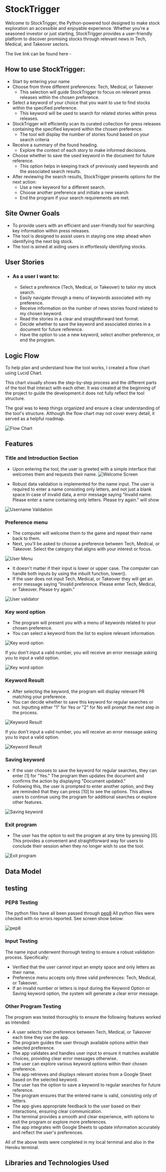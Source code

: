 # StockTrigger

Welcome to StockTrigger, the Python-powered tool designed to make stock exploration an accessible and enjoyable experience. Whether you're a seasoned investor or just starting, StockTrigger provides a user-friendly platform to discover promising stocks through relevant news in Tech, Medical, and Takeover sectors.

The live link can be found here - []()

## How to use StockTrigger:

- Start by entering your name
- Choose from three different preferences: Tech, Medical, or Takeover
    - This selection will guide StockTrigger to focus on relevant press releases within the chosen preference.
- Select a keyword of your choice that you want to use to find stocks within the specified preference.
    - This keyword will be used to search for related stories within press releases.
- StockTrigger will efficiently scan its curated collection for press releases containing the specified keyword within the chosen preference.
    - The tool will display the number of stories found based on your search criteria
- Receive a summary of the found heading.
    - Explore the context of each story to make informed decisions.
- Choose whether to save the used keyword in the document for future reference.
    - This option helps in keeping track of previously used keywords and the associated search results.
- After reviewing the search results, StockTrigger presents options for the next action:
    - Use a new keyword for a different search.
    - Choose another preference and initiate a new search 
    - End the program if your search requirements are met. 

## Site Owner Goals

- To provide users with an efficient and user-friendly tool for searching key information within press releases.
- The tool is designed to assist users in staying one step ahead when identifying the next big stock.
- The tool is aimed at aiding users in effortlessly identifying stocks.

## User Stories

- ### As a user I want to:
    - Select a preference (Tech, Medical, or Takeover) to tailor my stock search.
    - Easily navigate through a menu of keywords associated with my preference.
    - Receive information on the number of news stories found related to my chosen keyword.
    - Read the stories in a clear and straightforward text format.
    - Decide whether to save the keyword and associated stories in a document for future reference.
    - Have the option to use a new keyword, select another preference, or end the program.

## Logic Flow 

To help plan and understand how the tool works, I created a flow chart using Lucid Chart. 

This chart visually shows the step-by-step process and the different parts of the tool that interact with each other. It was created at the beginning of the project to guide the development.it does not fully reflect the tool structure.

The goal was to keep things organized and ensure a clear understanding of the tool's structure. Although the flow chart may not cover every detail, it served as a helpful roadmap.

![Flow Chart](i)

## Features

### Title and Introduction Section
- Upon entering the tool, the user is greeted with a simple interface that welcomes them and requests their name.
![Welcome Screen](i)

- Robust data validation is implemented for the name input. The user is required to enter a name consisting only letters, and not just a blank space.In case of invalid data, a error message saying "Invalid name. Please enter a name containing only letters. Please try again." will show

![Username Validation](i)

### Preference menu
- The computer will welcome them to the game and repeat their name back to them. 
- Next, you'll be asked to choose a preference between Tech, Medical, or Takeover. Select the category that aligns with your interest or focus.

![User Menu](i)

- It doesn't matter if their input is lower or upper case. The computer can handle both inputs by using the inbuilt function, lower().
- If the user does not input Tech, Medical, or Takeover they will get an error message saying "Invalid preference. Please enter Tech, Medical, or Takeover. Please try again." 

![User validator](i)

### Key word option
- The program will present you with a menu of keywords related to your chosen preference.
- You can select a keyword from the list to explore relevant information.

![Key word option](i)

If you don't input a valid number, you will receive an error message asking you to input a valid option. 

![Key word option](i)

### Keyword Result
- After selecting the keyword, the program will display relevant PR matching your preference.
- You can decide whether to save this keyword for regular searches or not. Inputting either "1" for Yes or "2" for No will prompt the next step in the process.

![Keyword Result](i)

If you don't input a valid number, you will receive an error message asking you to input a valid option. 

![Keyword Result](i)

### Saving keyword
- If the user chooses to save the keyword for regular searches, they can enter [1] for "Yes." The program then updates the document and confirms the action by displaying "Document updated."
- Following this, the user is prompted to enter another option, and they are reminded that they can press [10] to see the options. This allows users to continue using the program for additional searches or explore other features.

![Saving keyword](i)

### Exit program 
- The user has the option to exit the program at any time by pressing [0]. This provides a convenient and straightforward way for users to conclude their session when they no longer wish to use the tool.

![Exit program](i)


## Data Model




## testing 

### PEP8 Testing
The python files have all been passed through [pep8](https://pep8ci.herokuapp.com/#) All python files were checked with no errors reported. See screen show below: 

![pep8]()

### Input Testing

The name input underwent thorough testing to ensure a robust validation process. Specifically:

- Verified that the user cannot input an empty space and only letters as their name.
- Preference menu accepts only three valid preferences: Tech, Medical, or Takeover.
- If an invalid number or letters is input during the Keyword Option or Saving keyword option, the system will generate a clear error message.


### Other Program Testing
The program was tested thoroughly to ensure the following features worked as intended:
- A user selects their preference between Tech, Medical, or Takeover each time they use the app.
- The program guides the user through available options within their selected preference.
- The app validates and handles user input to ensure it matches available choices, providing clear error messages otherwise.
- The user can explore various keyword options within their chosen preference.
- The app retrieves and displays relevant stories from a Google Sheet based on the selected keyword.
- The user has the option to save a keyword to regular searches for future reference.
- The program ensures that the entered name is valid, consisting only of letters.
- The app gives appropriate feedback to the user based on their interactions, ensuring clear communication.
- The terminal provides a smooth and clear experience, with options to exit the program or explore more preferences. 
- The app integrates with Google Sheets to update information accurately and reflect the user's preferences.

All of the above tests were completed in my local terminal and also in the Heroku terminal.

## Libraries and Technologies Used

